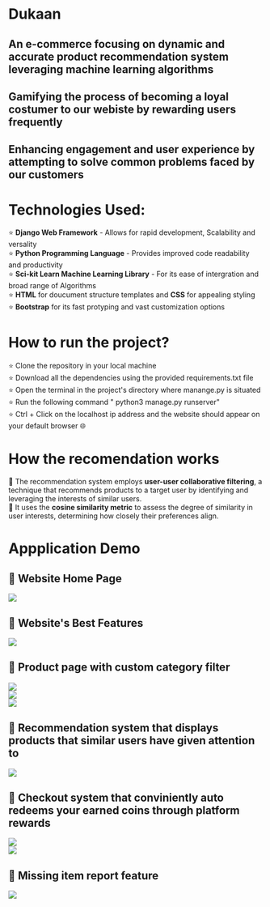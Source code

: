 # Dukaan
## An e-commerce focusing on dynamic and accurate product recommendation system leveraging machine learning algorithms
## Gamifying the process of becoming a loyal costumer to our webiste by rewarding users frequently
## Enhancing engagement and user experience by attempting to solve common problems faced by our customers

# Technologies Used:
  ⭐️ <strong>Django Web Framework</strong> - Allows for rapid development, Scalability and versality<br>
  ⭐️ <strong>Python Programming Language</strong>  - Provides improved code readability and productivity<br>
  ⭐️ <strong>Sci-kit Learn Machine Learning Library</strong> - For its ease of intergration and broad range of Algorithms<br>
  ⭐️ <strong>HTML</strong> for doucument structure templates and <strong>CSS</strong> for appealing styling<br>
  ⭐️ <strong>Bootstrap</strong> for its fast protyping and vast customization options<br>

# How to run the project?
  ⭐️ Clone the repository in your local machine<br>
  ⭐️ Download all the dependencies using the provided requirements.txt file<br>
  ⭐️ Open the terminal in the project's directory where manange.py is situated<br>
  ⭐️ Run the following command " python3 manage.py runserver"<br>
  ⭐️ Ctrl + Click on the localhost ip address and the website should appear on your default browser 🌐<br>

# How the recomendation works
  🤖 The recommendation system employs **user-user collaborative filtering**, a technique that recommends products to a target user by identifying and leveraging the interests of similar users.<br>
  🤖 It uses the **cosine similarity metric** to assess the degree of similarity in user interests, determining how closely their preferences align.<br>
  
# Appplication Demo

## 🚀 Website Home Page<br>
![](https://github.com/puneethsaiN/E-commerce-Website/blob/main/ScreenShots%20-%20Dukaan/Screenshot%20(23).png)<br>
## 🚀 Website's Best Features<br>
![](https://github.com/puneethsaiN/E-commerce-Website/blob/main/ScreenShots%20-%20Dukaan/Screenshot%20(25).png)<br>
## 🚀 Product page with custom category filter<br>
![](https://github.com/puneethsaiN/E-commerce-Website/blob/main/ScreenShots%20-%20Dukaan/Screenshot%20(26).png)<br>
![](https://github.com/puneethsaiN/E-commerce-Website/blob/main/ScreenShots%20-%20Dukaan/Screenshot%20(28).png)<br>
![](https://github.com/puneethsaiN/E-commerce-Website/blob/main/ScreenShots%20-%20Dukaan/Screenshot%20(29).png)<br>
## 🚀 Recommendation system that displays products that similar users have given attention to <br>
![](https://github.com/puneethsaiN/E-commerce-Website/blob/main/ScreenShots%20-%20Dukaan/Screenshot%20(33).png)<br>
## 🚀 Checkout system that conviniently auto redeems your earned coins through platform rewards<br>
![](https://github.com/puneethsaiN/E-commerce-Website/blob/main/ScreenShots%20-%20Dukaan/Screenshot%20(30).png)<br>
![](https://github.com/puneethsaiN/E-commerce-Website/blob/main/ScreenShots%20-%20Dukaan/Screenshot%20(31).png)<br>
## 🚀 Missing item report feature<br>
![](https://github.com/puneethsaiN/E-commerce-Website/blob/main/ScreenShots%20-%20Dukaan/Screenshot%20(32).png)<br>

